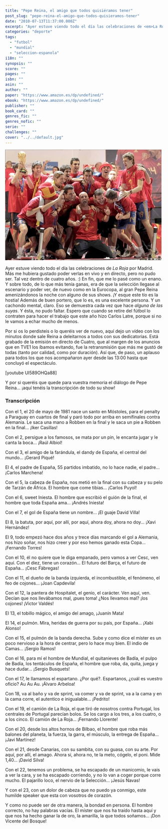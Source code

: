 ```yaml
---
title: "Pepe Reina, el amigo que todos quisiéramos tener"
post_slug: "pepe-reina-el-amigo-que-todos-quisieramos-tener"
date: "2010-07-13T11:37:00.000Z"
excerpt: "Ayer estuve viendo todo el día las celebraciones de <em>La Roja</em> por Madrid. Más me hubiera gustado poder verlas en vivo y en directo, pero no pudo ser. Tal vez dentro de cuatro años. :) En fin, que me lo pasé como un enano. Y sobre todo, de lo que más tenía ganas, era de que la selección llegase al escenario y poder ver, de nuevo como en la Eurocopa, al gran Pepe Reina amenizándonos la noche con alguno de sus shows. ¡Y esque este tío es la hostia! Además de buen portero, que lo es, es una excelente persona. Y un cachondo mental, claro. Eso se demuestra cada vez que hace <em>alguna de las suyas</em>. Y ésta, no pudo faltar. Espero que cuando se retire del fútbol lo contraten para hacer el trabajo que este año hizo Carlos Latre, porque si no le vamos a echar mucho de menos."
categories: "deporte"
tags: 
  - "futbol"
  - "mundial"
  - "seleccion-espanola"
i18n: ""
synopsis: ""
score: ""
pages: ""
isbn: ""
asin: ""
author: ""
paper: "https://www.amazon.es/dp/undefined/"
ebook: "https://www.amazon.es/dp/undefined/"
publisher: ""
book_card: ""
genres_fic: ""
genres_nofic: ""
serie: ""
challenges: ""
cover: "../../default.jpg"
---
```


![](images/celebracion-mundial.jpg "celebracion mundial")

Ayer estuve viendo todo el día las celebraciones de _La Roja_ por Madrid. Más me hubiera gustado poder verlas en vivo y en directo, pero no pudo ser. Tal vez dentro de cuatro años. :) En fin, que me lo pasé como un enano. Y sobre todo, de lo que más tenía ganas, era de que la selección llegase al escenario y poder ver, de nuevo como en la Eurocopa, al gran Pepe Reina amenizándonos la noche con alguno de sus shows. ¡Y esque este tío es la hostia! Además de buen portero, que lo es, es una excelente persona. Y un cachondo mental, claro. Eso se demuestra cada vez que hace _alguna de las suyas_. Y ésta, no pudo faltar. Espero que cuando se retire del fútbol lo contraten para hacer el trabajo que este año hizo Carlos Latre, porque si no le vamos a echar mucho de menos.

Por si os lo perdisteis o lo queréis ver de nuevo, aquí dejo un vídeo con los minutos donde sale Reina a deleitarnos a todos con sus dedicatorias. Está grabado de la emisión en directo de Cuatro, que al margen de los anuncios que en TVE1 los íbamos evitando, fue la retransmisión que más me gustó de todas (tanto por calidad, como por duración). Así que, de paso, un aplauso para todos los que nos acompañaron ayer desde las 13:00 hasta que concluyó el espectáculo.

\[youtube UI589OHQa88\]

Y por si queréis que quede para vuestra memoria el diálogo de Pepe Reina... ¡aquí tenéis la transcripción de todo su show!

### Transcripción

Con el 1, el 20 de mayo de 1981 nace un santo en Móstoles, para el penalty a Paraguay en cuartos de final y paró todo por arriba en semifinales contra Alemania. Le saca una mano a Robben en la final y le saca un pie a Robben en la final... ¡Iker Casillas!

Con el 2, persigue a los famosos, se mata por un pin, le encanta jugar y le canta la boca... ¡Raúl Albiol!

Con el 3, el amigo de la farándula, el dandy de España, el central del mundo... ¡Gerard Piqué!

El 4, el padre de España, 55 partidos imbatido, no lo hace nadie, el padre... ¡Carlos Marchena!

Con el 5, la cabeza de España, nos metió en la final con su cabeza y su pelo de Tarzán de África. El hombre que come tibias... ¡Carlos Puyol!

Con el 6, sweet Iniesta. El hombre que escribió el guión de la final, el hombre que toda España ama... ¡Andrés Iniesta!

Con el 7, el gol de España tiene un nombre... ¡El guaje David Villa!

El 8, la batuta, por aquí, por allí, por aquí, ahora doy, ahora no doy... ¡Xavi Hernández!

El 9, todo empezó hace dos años y trece días marcando el gol a Alemania, nos hizo soñar, nos hizo creer y por eso hemos ganado esta Copa... ¡Fernando Torres!

Con el 10, él no quiere que le diga empanado, pero vamos a ver Cesc, ven aquí. Con el diez, tiene un corazón... El futuro del Barça, el futuro de España... ¡Cesc Fàbregas!

Con el 11, el dueño de la banda izquierda, el incombustible, el fenómeno, el feo de cojones... ¡Joan Capdevila!

Con el 12, la pantera de Hospitalet, el genio, el carácter. Ven aquí, ven. Decían que nos llevábamos mal, ¡pues toma! ¿Nos llevamos mal? ¡los cojones! ¡Victor Valdés!

El 13, el tobillo mágico, el amigo del amago, ¡Juanín Mata!

El 14, el pulmón. Mira, heridas de guerra por su país, por España... ¡Xabi Alonso!

Con el 15, el pulmón de la banda derecha. Sube y como dice el míster es un poco nervioso a la hora de centrar, pero lo hace muy bien. El indio de Camas... ¡Sergio Ramos!

Con el 16, para mí el hombre de Mundial, el quitanieves de Badía, el pulpo de Badía, los tentáculos de España, el hombre que roba, da, quita, juega y hace dudar... ¡Sergio Busquets!

Con el 17, le llamamos el espartano. ¿Por qué?. Espartanos, ¿cuál es vuestro oficio? Au Au Au. ¡Álvaro Arbeloa!

Con 18, va al baño y va de sprint, va comer y va de sprint, va a la cama y en la cama corre, el autentico e inigualable... ¡Pedrito!

Con el 19, el camión de La Roja, el que tiró de nosotros contra Portugal, los centrales de Portugal parecían bolos. Se los cargo a los tres, a los cuatro, o a los cinco. El camión de La Roja... ¡Fernando Llorente!

Con el 20, desde los altos hornos de Bilbao, el hombre que roba más balones del planeta, la fuerza, la garra, el músculo, la entrega de España... ¡Javi Martínez!

Con el 21, desde Canarias, con su sambita, con su guasa, con su arte. Por aquí, por allí, el amago. Ahora sí, ahora no, te la meto, cógelo, el poni. Mide 1,40... ¡David Silva!

Con el 22, tenemos un problema, se ha escapado de un manicomio, le vais a ver la cara, y se ha escapado corriendo, y no lo van a coger porque corre mucho. El pajarillo loco, el nervio de la Selección... ¡Jesús Navas!

Y con el 23, con un dolor de cabeza que no puedo ya conmigo, este humilde speaker que esta con vosotros de corazón.

Y como no puede ser de otra manera, la bondad en persona. El hombre correcto, no hay palabras vacías. El míster que nos ha traído hasta aquí y que nos ha hecho ganar la de oro, la amarilla, la que todos soñamos... ¡Don Vicente del Bosque!
